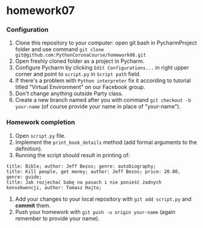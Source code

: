 # homework07

### Configuration
1. Clone this repository to your computer: open git bash in PycharmProject folder and use command `git clone git@github.com:PythonCoronaCourse/homework08.git`
1. Open freshly cloned folder as a project in Pycharm.
1. Configure Pycharm by clicking `Edit Configurations...` in right upper corner and point to `script.py` in `Script path` field.
1. If there's a problem with `Python interpreter` fix it according to tutorial titled "Virtual Environment" on our Facebook group.
1. Don't change anything outside Party class.
1. Create a new branch named after you with command `git checkout -b your-name` (of course provide your name in place of "your-name").

### Homework completion
1. Open `script.py` file. 
1. Implement the `print_book_details` method (add formal arguments to the definition).
1. Running the script should result in printing of:
```
title: Bible; author: Jeff Bezos; genre: autobiography;
title: Kill people, get money; author: Jeff Bezos; price: 20.00, genre: guide;
title: Jak rozjechać babę na pasach i nie ponieść żadnych konsekwencji, author: Tomasz Hajto;
```
1. Add your changes to your local repository with `git add script.py` and **commit** them.
1. Push your homework with `git push -u origin your-name` (again remember to provide your name).
